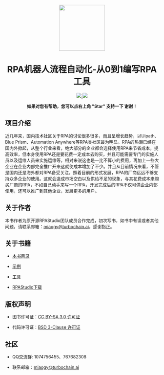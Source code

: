 <p align="center">
<img src="tools/img/RPAStudio.ico"width="150" />
</p>
<h1 align="center"> RPA机器人流程自动化-从0到1编写RPA工具</h1> 
<p align="center">
    <a href="http://rpa.openserver.cn">
        <img src="https://img.shields.io/badge/license-BSD-green.svg?style=flat" />
    </a>    
     <a href="https://rpa.openserver.cn/download/RPAStudioSetup-v3.0.0.3(202112221121).exe">
        <img src="https://img.shields.io/badge/download-80m-red.svg" />
    </a>
    </p>
<p align="center">    
    <b>如果对您有帮助，您可以点右上角 "Star" 支持一下 谢谢！</b>
</p>

## 项目介绍

   近几年来，国内技术社区关于RPA的讨论很多很多，而且呈增长趋势，以Uipath、Blue Prism、Automation Anywhere等RPA类社区最为明显。RPA的热潮已经在国内外掀起，从整个行业来看，绝大部分的企业都会选择使用RPA来节省成本，提高效率，但本身使用RPA还是要花费一定成本去购买，并且可能需要专门的实施人员以及运维人员来实施运维等，相对来说这也是一比不算小的费用，再加上一些大企业在企业内部完全推广开来这就使成本增加了不少。并且从目前情况来看，不管是国内还是海外都对RPA备受关注，照着目前的形式发展，RPA的厂商远远不够支持众多企业的使用。这就会造成市场空白以及供给不足的现象，与其花费成本来购买厂商的RPA，不如自己动手来写一个RPA，开发完成后的RPA不仅可供企业内部使用，还可以推广到其他企业，发展更多的用户。

## 关于作者
    
   本书作者为原开源RPAStudio团队成员合作完成，初次写书，如书中有误或者其他问题，请联系邮箱：miaogy@turbochain.ai，感谢指正。
  
## 关于书籍
 
  * [本书目录](books/zh/preface.md)

  * [示例](samples)

  * [工具](tools)
  
  * [RPAStudio下载](https://rpa.openserver.cn/download/RPAStudioSetup-v3.0.0.3(202112221121).exe)

## 版权声明

  * 图书许可证：[CC BY-SA 3.0 许可证](https://gitee.com/link?target=http%3A%2F%2Fcreativecommons.org%2Flicenses%2Fby-sa%2F3.0%2F)

  * 代码许可证：[BSD 3-Clause 许可证](https://gitee.com/link?target=https%3A%2F%2Fgithub.com%2Fastaxie%2Fbuild-web-application-with-golang%2Fblob%2Fmaster%2FLICENSE.md)

## 社区

  * QQ交流群: 1074756455、767682308

  * 联系邮箱：miaogy@turbochain.ai
